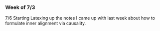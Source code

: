 ### Week of 7/3

7/6
Starting Latexing up the notes I came up with last week about how to formulate inner alignment via causality.